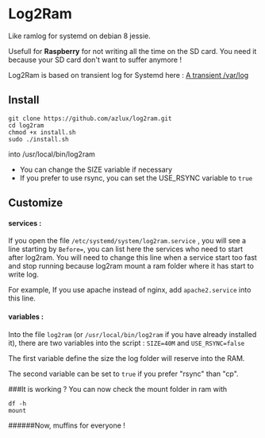 # Log2Ram
Like ramlog for systemd on debian 8 jessie.

Usefull for **Raspberry** for not writing all the time on the SD card. You need it because your SD card don't want to suffer anymore !

Log2Ram is based on transient log for Systemd here : [A transient /var/log](https://www.debian-administration.org/article/661/A_transient_/var/log)

## Install
```
git clone https://github.com/azlux/log2ram.git
cd log2ram
chmod +x install.sh
sudo ./install.sh
```

into /usr/local/bin/log2ram
- You can change the SIZE variable if necessary
- If you prefer to use rsync, you can set the USE_RSYNC variable to `true`

## Customize
#### services :
If you open the file `/etc/systemd/system/log2ram.service` , you will see a line starting by `Before=`, you can list here the services who need to start after log2ram. You will need to change this line when a service start too fast and stop running because log2ram mount a ram folder where it has start to write log.

For example, If you use apache instead of nginx, add `apache2.service` into this line.

#### variables :
Into the file `log2ram` (or `/usr/local/bin/log2ram` if you have already installed it), there are two variables into the script : `SIZE=40M` and `USE_RSYNC=false`

The first variable define the size the log folder will reserve into the RAM.

The second variable can be set to `true` if you prefer "rsync" than "cp".

###It is working ?
You can now check the mount folder in ram with
```
df -h
mount
```

######Now, muffins for everyone !
